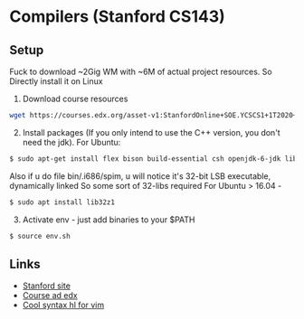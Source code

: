 # Compilers (Stanford CS143)

## Setup

Fuck to download ~2Gig WM with ~6M of actual project resources. So Directly
install it on Linux

1. Download course resources

```bash
wget https://courses.edx.org/asset-v1:StanfordOnline+SOE.YCSCS1+1T2020+type@asset+block@student-dist.tar.gz -O resources.tar.gz
```

2. Install packages (If you only intend to use the C++ version, you don't need
the jdk). For Ubuntu:

```bash
$ sudo apt-get install flex bison build-essential csh openjdk-6-jdk libxaw7-dev
```

Also if u do file bin/.i686/spim, u will notice it's 32-bit LSB executable,
dynamically linked
So some sort of 32-libs required
For Ubuntu > 16.04 -

```bash
$ sudo apt install lib32z1
```

3. Activate env - just add binaries to your $PATH

```bash
$ source env.sh
```

## Links
- [Stanford site](https://web.stanford.edu/class/cs143/)
- [Course ad edx](https://learning.edx.org/course/course-v1:StanfordOnline+SOE.YCSCS1+3T2020/home)
- [Cool syntax hl for vim](https://alfix.gitlab.io/coding/2018/04/03/vim-syntax-highlight-cool.html)
